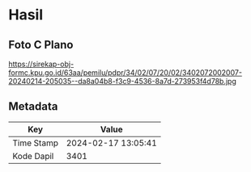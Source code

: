 # Hasil

## Foto C Plano

https://sirekap-obj-formc.kpu.go.id/63aa/pemilu/pdpr/34/02/07/20/02/3402072002007-20240214-205035--da8a04b8-f3c9-4536-8a7d-273953f4d78b.jpg


## Metadata

| Key        | Value               |
| ---------- | ------------------- |
| Time Stamp | 2024-02-17 13:05:41 |
| Kode Dapil | 3401                |




